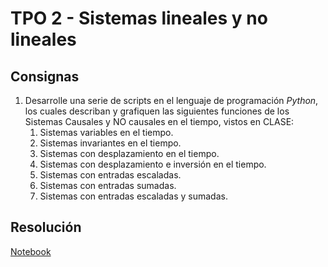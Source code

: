 # TPO 2 - Sistemas lineales y no lineales

## Consignas

1. Desarrolle una serie de scripts en el lenguaje de programación *Python*, los cuales describan y grafiquen las siguientes funciones de los Sistemas Causales y NO causales en el tiempo, vistos en CLASE:
   1. Sistemas variables en el tiempo.
   2. Sistemas invariantes en el tiempo.
   3. Sistemas con desplazamiento en el tiempo.
   4. Sistemas con desplazamiento e inversión en el tiempo.
   5. Sistemas con entradas escaladas.
   6. Sistemas con entradas sumadas.
   7. Sistemas con entradas escaladas y sumadas.

## Resolución

[Notebook](./tp2.ipynb)